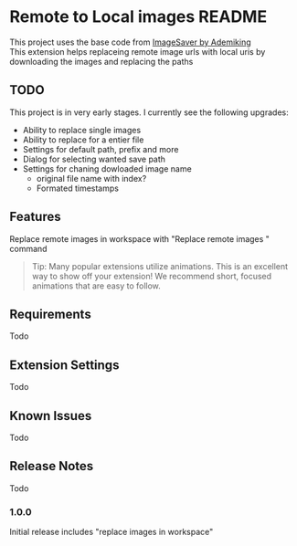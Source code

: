 # Remote to Local images README
This project uses the base code from [ImageSaver by Ademiking](https://github.com/Ademking/imgsaver) <br>
This extension helps replaceing remote image urls with local uris by downloading the images and replacing the paths

## TODO

This project is in very early stages. I currently see the following upgrades:
- Ability to replace single images
- Ability to replace for a entier file
- Settings for default path, prefix and more
- Dialog for selecting wanted save path
- Settings for chaning dowloaded image name
  - original file name with index?
  - Formated timestamps

## Features

Replace remote images in workspace with "Replace remote images " command

> Tip: Many popular extensions utilize animations. This is an excellent way to show off your extension! We recommend short, focused animations that are easy to follow.

## Requirements

Todo
## Extension Settings

Todo

## Known Issues

Todo

## Release Notes

Todo

### 1.0.0

Initial release includes "replace images in workspace"

